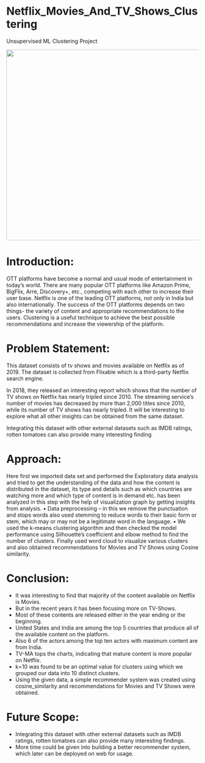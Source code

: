 # Netflix_Movies_And_TV_Shows_Clustering
Unsupervised ML Clustering Project

<img src="https://assets-global.website-files.com/5f92d929beec1da87131507e/618aa1ea8dff7d6d4da12596_cameron-venti-lI7dlA5VBp8-unsplash%20(1).jpg" width="800" height="500"/>

# Introduction:

OTT platforms have become a normal and usual mode of entertainment in today’s world. There are many popular OTT platforms like Amazon Prime, BigFlix, Arre, Discovery+, etc., competing with each other to increase their user base. Netflix is one of the leading OTT platforms, not only in India but also internationally. The success of the OTT platforms depends on two things- the variety of content and appropriate recommendations to the users. Clustering is a useful technique to achieve the best possible recommendations and increase the viewership of the platform.

# Problem Statement:

This dataset consists of tv shows and movies available on Netflix as of 2019. The dataset is collected from Flixable which is a third-party Netflix search engine.

In 2018, they released an interesting report which shows that the number of TV shows on Netflix has nearly tripled since 2010. The streaming service’s number of movies has decreased by more than 2,000 titles since 2010, while its number of TV shows has nearly tripled. It will be interesting to explore what all other insights can be obtained from the same dataset.

Integrating this dataset with other external datasets such as IMDB ratings, rotten tomatoes can also provide many interesting finding

# Approach:

Here first we imported data set and performed the Exploratory data analysis and tried to get the understanding of the data and how the content is distributed in the dataset, its type and details such as which countries are watching more and which type of content is in demand etc. has been analyzed in this step with the help of visualization graph by getting insights from analysis.
 • Data preprocessing – in this we remove the punctuation and stops words also used stemming to reduce words to their basic form or stem, which may or may not be a legitimate word in the language. 
• We used the k-means clustering algorithm and then checked the model performance using Silhouette’s coefficient and elbow method to find the number of clusters. Finally used word cloud to visualize various clusters and also obtained recommendations for Movies and TV Shows using Cosine similarity.

# Conclusion:

* It was interesting to find that majority of the content available on Netflix is Movies.
* But in the recent years it has been focusing more on TV-Shows.
* Most of these contents are released either in the year ending or the beginning.
* United States and India are among the top 5 countries that produce all of the available content on the platform.
* Also 6 of the actors among the top ten actors with maximum content are from India.
* TV-MA tops the charts, indicating that mature content is more popular on Netflix.
* k=10 was found to be an optimal value for clusters using which we grouped our data into 10 distinct clusters.
* Using the given data, a simple recommender system was created using cosine_similarity and recommendations for Movies and TV Shows were obtained.

# Future Scope:
* Integrating this dataset with other external datasets such as IMDB ratings, rotten tomatoes can also provide many interesting findings.
* More time could be given into building a better recommender system, which later can be deployed on web for usage.




